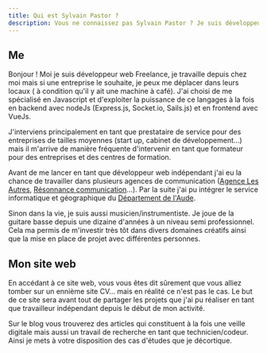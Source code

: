 ```yaml
---
title: Qui est Sylvain Pastor ?
description: Vous ne connaissez pas Sylvain Pastor ? Je suis développeur web Freelance, spécialisé en Javascript et cette page est la pour vous faire découvrir mes compétences et mon expérience.
---
```


## Me
Bonjour ! Moi je suis développeur web Freelance, je travaille depuis chez moi mais si une entreprise le souhaite, je peux me déplacer dans leurs locaux ( à condition qu'il y ait une machine à café). J'ai choisi de me spécialisé en Javascript et d'exploiter la puissance de ce langages à la fois en backend avec nodeJs (Express.js, Socket.io, Sails.js) et en frontend avec VueJs.

J'interviens principalement en tant que prestataire de service pour des entreprises de tailles moyennes (start up, cabinet de développement...) mais il m'arrive de manière fréquente d'intervenir en tant que formateur pour des entreprises et des centres de formation.

Avant de me lancer en tant que développeur web indépendant j'ai eu la chance de travailler dans plusieurs agences de communication ([Agence Les Autres](http://agence-lesautres.com/), [Résonnance communication](http://www.resonancecommunication.com/)...). Par la suite j'ai pu intégrer le service informatique et géographique du [Département de l'Aude](http://www.aude.fr/).

Sinon dans la vie, je suis aussi musicien/instrumentiste. Je joue de la guitare basse depuis une dizaine d'années à un niveau semi professionnel. Cela ma permis de m'investir très tôt dans divers domaines créatifs ainsi que la mise en place de projet avec différentes personnes.

## Mon site web
En accédant à ce site web, vous vous êtes dit sûrement que vous alliez tomber sur un ennième site CV... mais en réalité ce n'est pas le cas. Le but de ce site sera avant tout de partager les projets que j'ai pu réaliser en tant que travailleur indépendant depuis le début de mon activité.

Sur le blog vous trouverez des articles qui constituent à la fois une veille digitale mais aussi un travail de recherche en tant que technicien/codeur. Ainsi je mets à votre disposition des cas d'études que je décortique.
